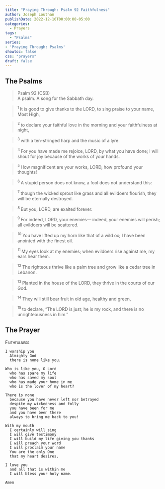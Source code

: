 ```yaml
---
title: "Praying Through: Psalm 92 Faithfulness"
author: Joseph Louthan
publishDate: 2022-12-10T00:00:00-05:00
categories:
  - Prayers
tags:
  - "Psalms"
series:
- 'Praying Through: Psalms'
showtoc: false
css: "prayers"
draft: false
---
```

## The Psalms

>Psalm 92 (CSB)  
> A psalm. A song for the Sabbath day. 

><sup> 1  </sup>It is good to give thanks to the LORD, to sing praise to your name, Most High, 

><sup> 2  </sup>to declare your faithful love in the morning and your faithfulness at night, 

><sup> 3  </sup>with a ten-stringed harp and the music of a lyre. 

><sup> 4  </sup>For you have made me rejoice, LORD, by what you have done; I will shout for joy because of the works of your hands. 

><sup> 5  </sup>How magnificent are your works, LORD, how profound your thoughts! 

><sup> 6  </sup>A stupid person does not know, a fool does not understand this: 

><sup> 7  </sup>though the wicked sprout like grass and all evildoers flourish, they will be eternally destroyed. 

><sup> 8  </sup>But you, LORD, are exalted forever. 

><sup> 9  </sup>For indeed, LORD, your enemies— indeed, your enemies will perish; all evildoers will be scattered. 

><sup> 10  </sup>You have lifted up my horn like that of a wild ox; I have been anointed with the finest oil. 

><sup> 11  </sup>My eyes look at my enemies; when evildoers rise against me, my ears hear them. 

><sup> 12  </sup>The righteous thrive like a palm tree and grow like a cedar tree in Lebanon. 

><sup> 13  </sup>Planted in the house of the LORD, they thrive in the courts of our God. 

><sup> 14  </sup>They will still bear fruit in old age, healthy and green, 

><sup> 15  </sup>to declare, “The LORD is just; he is my rock, and there is no unrighteousness in him.”

## The Prayer

<div style="font-variant: small-caps;">
Faithfulness
</div>

```text
I worship you
  Almighty God
  there is none like you.

Who is like you, O Lord
  who has spare my life
  who has saved my soul
  who has made your home in me
  who is the lover of my heart?

There is none
  because you have never left nor betrayed
  despite my wickedness and folly
  you have been for me
  and you have been there
  always to bring me back to you!

With my mouth
  I certainly will sing
  I will give testimony
  I will build my life giving you thanks
  I will preach your word
  I will proclaim your name
  You are the only One
  that my heart desires.

I love you
  and all that is within me
  I will bless your holy name.

Amen
```

